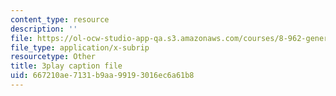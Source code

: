 ```yaml
---
content_type: resource
description: ''
file: https://ol-ocw-studio-app-qa.s3.amazonaws.com/courses/8-962-general-relativity-spring-2020/667210ae7131b9aa99193016ec6a61b8_Oxk2nnuC130.srt
file_type: application/x-subrip
resourcetype: Other
title: 3play caption file
uid: 667210ae-7131-b9aa-9919-3016ec6a61b8
---
```

